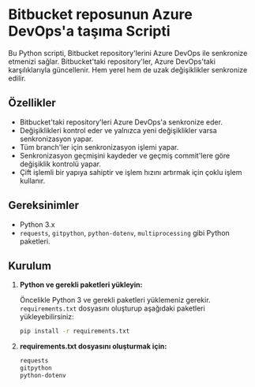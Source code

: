 # Bitbucket reposunun Azure DevOps'a taşıma Scripti

Bu Python scripti, Bitbucket repository'lerini Azure DevOps ile senkronize etmenizi sağlar. Bitbucket'taki repository'ler, Azure DevOps'taki karşılıklarıyla güncellenir. Hem yerel hem de uzak değişiklikler senkronize edilir.

## Özellikler
- Bitbucket'taki repository'leri Azure DevOps'a senkronize eder.
- Değişiklikleri kontrol eder ve yalnızca yeni değişiklikler varsa senkronizasyon yapar.
- Tüm branch'ler için senkronizasyon işlemi yapar.
- Senkronizasyon geçmişini kaydeder ve geçmiş commit'lere göre değişiklik kontrolü yapar.
- Çift işlemli bir yapıya sahiptir ve işlem hızını artırmak için çoklu işlem kullanır.

## Gereksinimler
- Python 3.x
- `requests`, `gitpython`, `python-dotenv`, `multiprocessing` gibi Python paketleri.

## Kurulum

1. **Python ve gerekli paketleri yükleyin:**

   Öncelikle Python 3 ve gerekli paketleri yüklemeniz gerekir. `requirements.txt` dosyasını oluşturup aşağıdaki paketleri yükleyebilirsiniz:

   ```bash
   pip install -r requirements.txt
2. **requirements.txt dosyasını oluşturmak için:**
   ```bash
   requests
   gitpython
   python-dotenv

